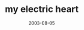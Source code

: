 ---
layout: base.njk
title : 'my electric heart' 
view_title : 'my electric heart' 
year : '2003' 
date : '2003-08-05' 
img_file : '/drawing/myelectricheart.png' 
html_file : 'myelectricheart' 
next_html : 'wouldyouliketobuythis.html' 
year_order : '122' 
permalink : "title/{{html_file}}.html"
---
